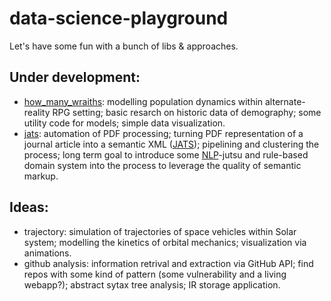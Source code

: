 # data-science-playground

Let's have some fun with a bunch of libs & approaches.

Under development:
---
* [how_many_wraiths](how_many_wraiths): modelling population dynamics within alternate-reality RPG setting; basic resarch on historic data of demography; some utility code for models; simple data visualization.
* [jats](jats): automation of PDF processing; turning PDF representation of a journal article into a semantic XML ([JATS](https://en.wikipedia.org/wiki/Journal_Article_Tag_Suite)); pipelining and clustering the process; long term goal to introduce some [NLP](https://en.wikipedia.org/wiki/Natural-language_processing)-jutsu and rule-based domain system into the process to leverage the quality of semantic markup.

Ideas:
---
* trajectory: simulation of trajectories of space vehicles within Solar system; modelling the kinetics of orbital mechanics; visualization via animations.
* github analysis: information retrival and extraction via GitHub API; find repos with some kind of pattern (some vulnerability and a living webapp?); abstract sytax tree analysis; IR storage application.
